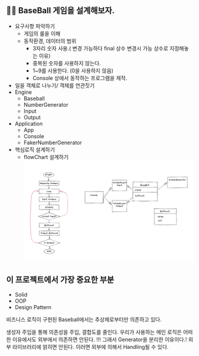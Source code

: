 
## 🥎🥎 BaseBall 게임을 설계해보자. 

- 요구사항 파악하기
    - 게임의 룰을 이해
    - 동작환경, 데이터의 범위
        - 3자리 숫자 사용.( 변경 가능하다 final 상수 변경시 가능 상수로 지정해놓는 이유)
        - 중복된 숫자를 사용하지 않는다.
        - 1~9를 사용한다. (0을 사용하지 않음)
        - Console 상에서 동작하는 프로그램을 제작.
- 일을 객체로 나누기/ 객체를 연관짓기
- Engine
  - Baseball
  - NumberGenerator
  - Input
  - Output
- Application
    - App
    - Console
    - FakerNumberGenerator
- 핵심로직 설계하기
    - flowChart 설계하기
![img_1.png](img_1.png)



## 이 프로젝트에서 가장 중요한 부분
- Solid 
- OOP
- Design Pattern 

비즈니스 로직이 구현된 Baseball에서는 추상체로부터만 의존하고 있다.

생성자 주입을 통해 의존성을 주입, 결합도를 줄인다.  우리가 사용하는 메인 로직은 어떠한 이유에서도 외부에서 의존하면 안된다. !!! 그래서 Generator을 분리한 이유이다.! 외부 라이브러리에 얽히면 안된다. 이러면 외부에 의해서 Handling될 수 있다.
